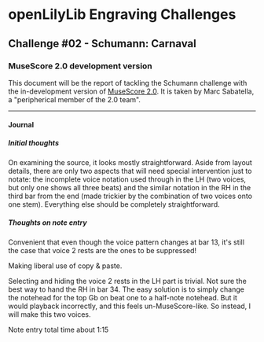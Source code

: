 # openLilyLib Engraving Challenges

## Challenge #02 - Schumann: Carnaval

### MuseScore 2.0 development version

This document will be the report of tackling the Schumann challenge
with the in-development version of
[MuseScore 2.0](http://musescore.org/en/developers-handbook/references/musescore-2.0-roadmap).
It is taken by Marc Sabatella, a "peripherical member of the 2.0 team".

---

#### Journal

##### Initial thoughts

On examining the source, it looks mostly straightforward.  Aside from layout details, there are only two aspects that will need special intervention just to notate: the incomplete voice notation used through in the LH (two voices, but only one shows all three beats) and the similar notation in the RH in the third bar from the end (made trickier by the combination of two voices onto one stem).  Everything else should be completely straightforward.

##### Thoughts on note entry

Convenient that even though the voice pattern changes at bar 13, it's still the case that voice 2 rests are the ones to be suppressed!

Making liberal use of copy & paste.

Selecting and hiding the voice 2 rests in the LH part is trivial.  Not sure the best way to hand the RH in bar 34.  The easy solution is to simply change the notehead for the top Gb on beat one to a half-note notehead.  But it would playback incorrectly, and this feels un-MuseScore-like.  So instead, I will make this two voices.

Note entry total time about 1:15

